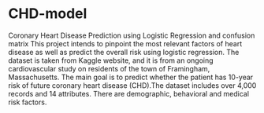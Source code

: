 # CHD-model
Coronary Heart Disease Prediction using Logistic Regression and confusion matrix
This project intends to pinpoint the most relevant factors of heart disease as well as predict the overall risk using logistic regression. 
The dataset is taken from Kaggle website, and it is from an ongoing cardiovascular study on residents of the town of Framingham, Massachusetts. The main goal is to predict whether the patient has 10-year risk of future coronary heart disease (CHD).The dataset includes over 4,000 records and 14 attributes. There are demographic, behavioral and medical risk factors.
